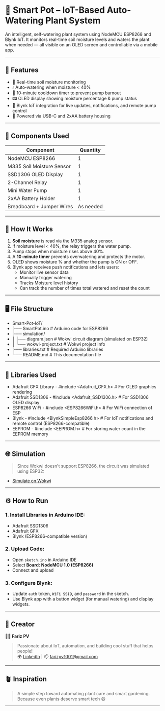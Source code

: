 # 🌱 Smart Pot – IoT-Based Auto-Watering Plant System

An intelligent, self-watering plant system using NodeMCU ESP8266 and Blynk IoT. 
It monitors real-time soil moisture levels and waters the plant when needed — all visible on an OLED screen and controllable via a mobile app.

---

## 🚀 Features

- 🌿 Real-time soil moisture monitoring
- 💧 Auto-watering when moisture < 40%
- 🔁 10-minute cooldown timer to prevent pump burnout
- 📟 OLED display showing moisture percentage & pump status
- 📲 Blynk IoT integration for live updates, notifications, and remote pump control
- 🔌 Powered via USB-C and 2xAA battery housing

---

## 🔧 Components Used

| Component                 | Quantity |
|---------------------------|----------|
| NodeMCU ESP8266           |    1     |
| M335 Soil Moisture Sensor |    1     |
| SSD1306 OLED Display      |    1     |
| 2-Channel Relay           |    1     |
| Mini Water Pump           |    1     |
| 2xAA Battery Holder       |    1     |
| Breadboard + Jumper Wires | As needed|

---

## 🧠 How It Works

1. **Soil moisture** is read via the M335 analog sensor.
2. If moisture level < 40%, the relay triggers the water pump.
3. Pump stops when moisture rises above 40%.
4. A **10-minute timer** prevents overwatering and protects the motor.
5. OLED shows moisture % and whether the pump is ON or OFF.
6. Blynk app receives push notifications and lets users:
   - Monitor live sensor data
   - Manually trigger watering
   - Tracks Moisture level history
   - Can track the number of times total watered and reset the count

---

## 🖥️ File Structure

- Smart-Pot-IoT/
- ├── SmartPot.ino # Arduino code for ESP8266
- ├── simulation/
- │ ├── diagram.json # Wokwi circuit diagram (simulated on ESP32)
- │ └── wokwi-project.txt # Wokwi project info
- ├── libraries.txt # Required Arduino libraries
- └── README.md # This documentation file

---

## 🔌 Libraries Used

- Adafruit GFX Library - #include <Adafruit_GFX.h>          # For OLED graphics rendering
- Adafruit SSD1306     - #include <Adafruit_SSD1306.h>      # For SSD1306 OLED display
- ESP8266 WiFi	      - #include <ESP8266WiFi.h>           # For WiFi connection of ESP
- Blynk                - #include <BlynkSimpleEsp8266.h>    # For IoT notifications and remote control (ESP8266-compatible)
- EEPROM               - #include <EEPROM.h>                # For storing water count in the EEPROM memory

---

## 🌐 Simulation

> Since Wokwi doesn't support ESP8266, the circuit was simulated using ESP32:
- [Simulate on Wokwi](https://wokwi.com)

---

## ⚙️ How to Run

### 1. Install Libraries in Arduino IDE:
- Adafruit SSD1306
- Adafruit GFX
- Blynk (ESP8266-compatible version)

### 2. Upload Code:
- Open `sketch.ino` in Arduino IDE
- Select **Board: NodeMCU 1.0 (ESP8266)**
- Connect and upload

### 3. Configure Blynk:
- Update `auth` token, `WiFi SSID`, and `password` in the sketch.
- Use Blynk app with a button widget (for manual watering) and display widgets.

---

## 🧠 Creator

**👨‍💻 Fariz PV**  
> Passionate about IoT, automation, and building cool stuff that helps people!  
> 🌍 [LinkedIn](https://www.linkedin.com/in/muhammed-fariz-pv-3b9a22209/) | 📫 farizpv1001@gmail.com

---

## 🪴 Inspiration

> A simple step toward automating plant care and smart gardening. Because even plants deserve smart tech 😄

---

